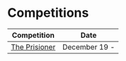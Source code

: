 # Competitions

| Competition   | Date          |
| ------------- | ------------- |
| [The Prisioner](https://github.com/everisvalladolid/competitions/tree/master/prisioner) | December 19 - |
